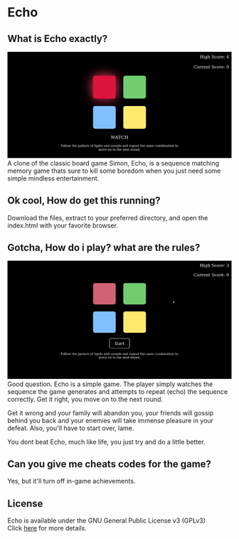 # Echo

## What is Echo exactly?

![Screenshot](screenshots/screenshot1.png)
A clone of the classic board game Simon, Echo, is a sequence matching memory game thats sure to kill 
some boredom when you just need some simple mindless entertainment.


## Ok cool, How do get this running?

Download the files, extract to your preferred directory, and open the index.html with your favorite browser.

## Gotcha, How do i play? what are the rules? 

![Demo](screenshots/Echo-demo.gif)
Good question. 
Echo is a simple game.
The player simply watches the sequence the game generates and attempts to repeat (echo) the sequence correctly.
Get it right, you move on to the next round.

Get it wrong and your family will abandon you, your friends will gossip behind you back and your enemies will 
take immense pleasure in your defeat. 
Also, you'll have to start over, lame.

You dont beat Echo, much like life, you just try and do a little better.

## Can you give me cheats codes for the game?

Yes, but it'll turn off in-game achievements.

## License

Echo is available under the GNU General Public License v3 (GPLv3)  
Click [here](https://github.com/syst3m-failur3/Echo/blob/main/LICENSE) for more details.


